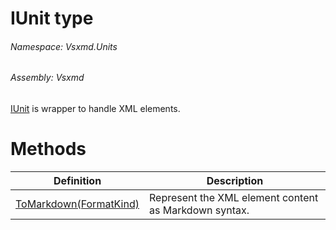 <a name='T-Vsxmd-Units-IUnit'></a>
# IUnit type

###### Namespace:  Vsxmd.Units

###### Assembly:  Vsxmd

[IUnit](/Vsxmd.Units.IUnit.md/#T-Vsxmd-Units-IUnit) is wrapper to handle XML elements.

# Methods

| Definition | Description |
|-|-|
| [ToMarkdown(FormatKind)](/Vsxmd.Units.IUnit.md/#M-Vsxmd-Units-IUnit-ToMarkdown-Vsxmd-Units-FormatKind-) | Represent the XML element content as Markdown syntax. |
